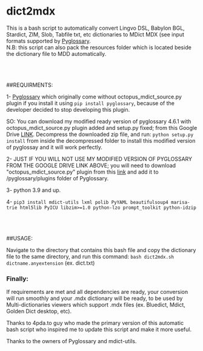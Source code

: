 # dict2mdx
This is a bash script to automatically convert Lingvo DSL, Babylon BGL, Stardict, ZIM, Slob, Tabfile txt, etc dictionaries to MDict MDX (see input formats supported by [Pyglossary](https://github.com/ilius/pyglossary).  
N.B: this script can also pack the resources folder which is located beside the dictionary file to MDD automatically.

<br />
<br />
<br />
##REQUIRMENTS: 

1- [Pyglossary](https://github.com/ilius/pyglossary) which originally come without octopus_mdict_source.py plugin if you install it using `pip install pyglossary`, because of the developer decided to stop developing this plugin.  

SO: You can download my modified ready version of pyglossary 4.6.1 with octopus_mdict_source.py plugin added and setup.py fixed; from this Google Drive [LINK](https://drive.google.com/open?id=1foGOqZGtbVgG65zlEk2hXMPXKSQyNuIX). Decompress the downloaded zip file, and run: `python setup.py install` from inside the decompressed folder to install this modified version of pyglossay and it will work perfectly.

2- JUST IF YOU WILL NOT USE MY MODIFIED VERSION OF PYGLOSSARY FROM THE GOOGLE DRIVE LINK ABOVE; you will need to download "octopus_mdict_source.py" plugin from this [link](https://gist.github.com/ilius/88d11fa37a4a40cd0d7f6535120b0693) and add it to /pyglossary/plugins folder of Pyglossary.

3- python 3.9 and up.

4- `pip3 install mdict-utils lxml polib PyYAML beautifulsoup4 marisa-trie html5lib PyICU libzim>=1.0 python-lzo prompt_toolkit python-idzip`  

<br />
<br />
<br />
##USAGE:

Navigate to the directory that contains this bash file and copy the dictionary file to the same directory, and run this command:
`bash dict2mdx.sh dictname.anyextension` (ex. dict.txt)

### Finally:
If requirements are met and all dependencies are ready, your conversion will run smoothly and your .mdx dictionary will be ready, to be used by Multi-dictionaries viewers which support .mdx files (ex. Bluedict, Mdict, Golden Dict desktop, etc).  

Thanks to 4pda.to guy who made the primary version of this automatic bash script who inspired me to update this script and make it more useful.  

Thanks to the owners of Pyglossary and mdict-utils.
